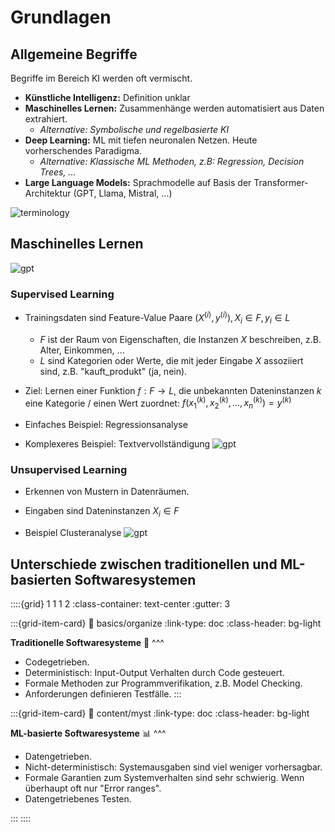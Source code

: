 # Grundlagen

## Allgemeine Begriffe 

Begriffe im Bereich KI werden oft vermischt.

- **Künstliche Intelligenz:** Definition unklar
- **Maschinelles Lernen:** Zusammenhänge werden automatisiert aus Daten extrahiert.
    - *Alternative: Symbolische und regelbasierte KI*
- **Deep Learning:** ML mit tiefen neuronalen Netzen. Heute vorherschendes Paradigma.
    - *Alternative: Klassische ML Methoden, z.B: Regression, Decision Trees, ...*
- **Large Language Models:** Sprachmodelle auf Basis der Transformer-Architektur (GPT, Llama, Mistral, ...)

![terminology](img/ai_terminology.png)

## Maschinelles Lernen

![gpt](img/ml.png)

### Supervised Learning

- Trainingsdaten sind Feature-Value Paare $(X^{(i)}, y^{(i)}), X_i \in F, y_i \in L$
    - $F$ ist der Raum von Eigenschaften, die Instanzen $X$ beschreiben, z.B. Alter, Einkommen, ...
    - $L$ sind Kategorien oder Werte, die mit jeder Eingabe $X$ assoziiert sind, z.B. "kauft_produkt" (ja, nein).
- Ziel: Lernen einer Funktion $f: F \rightarrow L$, die unbekannten Dateninstanzen $k$ eine Kategorie / einen Wert zuordnet: $f(x_1^{(k)}, x_2^{(k)}, ..., x_n^{(k)}) = y^{(k)}$


- Einfaches Beispiel: Regressionsanalyse
- Komplexeres Beispiel: Textvervollständigung 
![gpt](img/gpt.png)

### Unsupervised Learning

- Erkennen von Mustern in Datenräumen.
- Eingaben sind Dateninstanzen $X_i \in F$

- Beispiel Clusteranalyse
![gpt](img/clustering.png)


## Unterschiede zwischen traditionellen und ML-basierten Softwaresystemen

::::{grid} 1 1 1 2
:class-container: text-center
:gutter: 3

:::{grid-item-card}
:link: basics/organize
:link-type: doc
:class-header: bg-light

**Traditionelle Softwaresysteme** &#x1F50C;
^^^

- Codegetrieben.
- Deterministisch: Input-Output Verhalten durch Code gesteuert.
- Formale Methoden zur Programmverifikation, z.B. Model Checking.
- Anforderungen definieren Testfälle. 
:::

:::{grid-item-card}
:link: content/myst
:link-type: doc
:class-header: bg-light

**ML-basierte Softwaresysteme** &#x1F4CA;
^^^

- Datengetrieben.
- Nicht-deterministisch: Systemausgaben sind viel weniger vorhersagbar.
- Formale Garantien zum Systemverhalten sind sehr schwierig. Wenn überhaupt oft nur "Error ranges".
- Datengetriebenes Testen.

:::
::::



